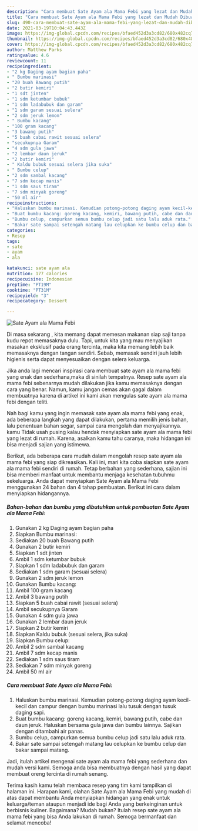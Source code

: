 ```yaml
---
description: "Cara membuat Sate Ayam ala Mama Febi yang lezat dan Mudah Dibuat"
title: "Cara membuat Sate Ayam ala Mama Febi yang lezat dan Mudah Dibuat"
slug: 490-cara-membuat-sate-ayam-ala-mama-febi-yang-lezat-dan-mudah-dibuat
date: 2021-03-19T10:04:43.443Z
image: https://img-global.cpcdn.com/recipes/bfaed452d3a3cd82/680x482cq70/sate-ayam-ala-mama-febi-foto-resep-utama.jpg
thumbnail: https://img-global.cpcdn.com/recipes/bfaed452d3a3cd82/680x482cq70/sate-ayam-ala-mama-febi-foto-resep-utama.jpg
cover: https://img-global.cpcdn.com/recipes/bfaed452d3a3cd82/680x482cq70/sate-ayam-ala-mama-febi-foto-resep-utama.jpg
author: Matthew Parks
ratingvalue: 4.6
reviewcount: 11
recipeingredient:
- "2 kg Daging ayam bagian paha"
- " Bumbu marinasi"
- "20 buah Bawang putih"
- "2 butir kemiri"
- "1 sdt jinten"
- "1 sdm ketumbar bubuk"
- "1 sdm ladabubuk dan garam"
- "1 sdm garam sesuai selera"
- "2 sdm jeruk lemon"
- " Bumbu kacang"
- "100 gram kacang"
- "3 bawang putih"
- "5 buah cabai rawit sesuai selera"
- "secukupnya Garam"
- "4 sdm gula jawa"
- "2 lembar daun jeruk"
- "2 butir kemiri"
- " Kaldu bubuk sesuai selera jika suka"
- " Bumbu celup"
- "2 sdm sambal kacang"
- "7 sdm kecap manis"
- "1 sdm saus tiram"
- "7 sdm minyak goreng"
- "50 ml air"
recipeinstructions:
- "Haluskan bumbu marinasi. Kemudian potong-potong daging ayam kecil-kecil dan campur dengan bumbu marinasi lalu tusuk dengan tusuk daging sapi."
- "Buat bumbu kacang: goreng kacang, kemiri, bawang putih, cabe dan daun jeruk. Haluskan bersama gula jawa dan bumbu lainnya. Sajikan dengan ditambahi air panas."
- "Bumbu celup, campurkan semua bumbu celup jadi satu lalu aduk rata."
- "Bakar sate sampai setengah matang lau celupkan ke bumbu celup dan bakar sampai matang."
categories:
- Resep
tags:
- sate
- ayam
- ala

katakunci: sate ayam ala 
nutrition: 177 calories
recipecuisine: Indonesian
preptime: "PT19M"
cooktime: "PT31M"
recipeyield: "3"
recipecategory: Dessert

---
```



![Sate Ayam ala Mama Febi](https://img-global.cpcdn.com/recipes/bfaed452d3a3cd82/680x482cq70/sate-ayam-ala-mama-febi-foto-resep-utama.jpg)

Di masa  sekarang , kita memang dapat memesan makanan siap saji tanpa kudu repot memasaknya dulu. Tapi, untuk kita yang mau menyajikan masakan eksklusif pada orang tercinta, maka kita memang lebih baik memasaknya dengan tangan sendiri. Sebab, memasak sendiri jauh lebih higienis serta dapat menyesuaikan dengan selera keluarga.

Jika anda lagi mencari inspirasi cara membuat sate ayam ala mama febi yang enak dan sederhana,maka di sinilah tempatnya. Resep sate ayam ala mama febi  sebenarnya mudah dilakukan jika kamu memasaknya dengan cara yang benar. Namun, kamu jangan cemas akan gagal dalam membuatnya 
karena di artikel ini kami akan mengulas sate ayam ala mama febi dengan teliti.  



Nah bagi kamu yang ingin memasak sate ayam ala mama febi yang enak, ada beberapa langkah yang dapat dilakukan, pertama memilih jenis bahan, lalu penentuan bahan segar, sampai cara mengolah dan menyajikannya. kamu Tidak usah pusing kalau hendak menyiapkan sate ayam ala mama febi yang lezat di rumah. Karena, asalkan kamu  tahu caranya, maka hidangan ini bisa menjadi sajian yang istimewa.

Berikut, ada beberapa cara mudah dalam mengolah resep sate ayam ala mama febi yang siap dikreasikan. Kali ini, mari kita coba siapkan sate ayam ala mama febi sendiri di rumah. Tetap berbahan yang sederhana, sajian ini bisa memberi manfaat untuk membantu menjaga kesehatan tubuhmu sekeluarga. Anda dapat menyiapkan Sate Ayam ala Mama Febi menggunakan 24 bahan dan 4 tahap pembuatan. Berikut ini cara dalam menyiapkan hidangannya.

<!--inarticleads1-->

##### Bahan-bahan dan bumbu yang dibutuhkan untuk pembuatan Sate Ayam ala Mama Febi:

1. Gunakan 2 kg Daging ayam bagian paha
1. Siapkan  Bumbu marinasi:
1. Sediakan 20 buah Bawang putih
1. Gunakan 2 butir kemiri
1. Siapkan 1 sdt jinten
1. Ambil 1 sdm ketumbar bubuk
1. Siapkan 1 sdm ladabubuk dan garam
1. Sediakan 1 sdm garam (sesuai selera)
1. Gunakan 2 sdm jeruk lemon
1. Gunakan  Bumbu kacang:
1. Ambil 100 gram kacang
1. Ambil 3 bawang putih
1. Siapkan 5 buah cabai rawit (sesuai selera)
1. Ambil secukupnya Garam
1. Gunakan 4 sdm gula jawa
1. Gunakan 2 lembar daun jeruk
1. Siapkan 2 butir kemiri
1. Siapkan  Kaldu bubuk (sesuai selera, jika suka)
1. Siapkan  Bumbu celup:
1. Ambil 2 sdm sambal kacang
1. Ambil 7 sdm kecap manis
1. Sediakan 1 sdm saus tiram
1. Sediakan 7 sdm minyak goreng
1. Ambil 50 ml air




<!--inarticleads2-->

##### Cara membuat Sate Ayam ala Mama Febi:

1. Haluskan bumbu marinasi. Kemudian potong-potong daging ayam kecil-kecil dan campur dengan bumbu marinasi lalu tusuk dengan tusuk daging sapi.
1. Buat bumbu kacang: goreng kacang, kemiri, bawang putih, cabe dan daun jeruk. Haluskan bersama gula jawa dan bumbu lainnya. Sajikan dengan ditambahi air panas.
1. Bumbu celup, campurkan semua bumbu celup jadi satu lalu aduk rata.
1. Bakar sate sampai setengah matang lau celupkan ke bumbu celup dan bakar sampai matang.




Jadi, itulah artikel mengenai  sate ayam ala mama febi  yang sederhana dan mudah versi kami. Semoga anda bisa membuatnya dengan hasil yang dapat membuat oreng tercinta di rumah senang. 

Terima kasih kamu telah membaca resep yang tim kami tampilkan di halaman ini. Harapan kami, olahan  Sate Ayam ala Mama Febi yang mudah di atas dapat membantu Anda menyiapkan hidangan yang enak untuk keluarga/teman ataupun menjadi ide bagi Anda yang berkeinginan untuk berbisnis kuliner. Bagaimana? Mudah bukan? Itulah resep sate ayam ala mama febi yang bisa Anda lakukan di rumah. Semoga bermanfaat dan selamat mencoba!

